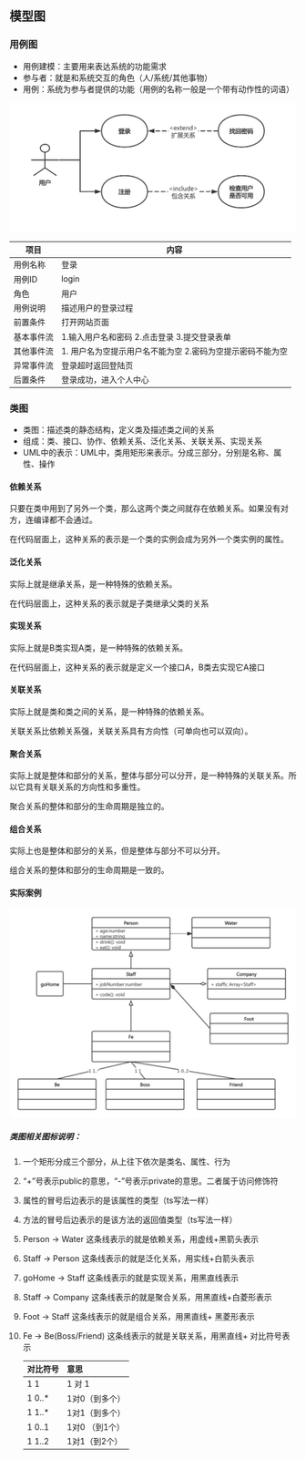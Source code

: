 ## 模型图
### 用例图
- 用例建模：主要用来表达系统的功能需求
- 参与者：就是和系统交互的角色（人/系统/其他事物）
- 用例：系统为参与者提供的功能（用例的名称一般是一个带有动作性的词语）

![用例图1](https://raw.githubusercontent.com/jaylenchan/learning-summary/main/pic/%E7%94%A8%E4%BE%8B%E5%9B%BE1.png)

| 项目       | 内容                                                       |
| ---------- | ---------------------------------------------------------- |
| 用例名称   | 登录                                                       |
| 用例ID     | login                                                      |
| 角色       | 用户                                                       |
| 用例说明   | 描述用户的登录过程                                         |
| 前置条件   | 打开网站页面                                               |
| 基本事件流 | 1.输入用户名和密码 2.点击登录 3.提交登录表单               |
| 其他事件流 | 1. 用户名为空提示用户名不能为空 2.密码为空提示密码不能为空 |
| 异常事件流 | 登录超时返回登陆页                                         |
| 后置条件   | 登录成功，进入个人中心                                     |



### 类图

- 类图：描述类的静态结构，定义类及描述类之间的关系
- 组成：类、接口、协作、依赖关系、泛化关系、关联关系、实现关系
- UML中的表示：UML中，类用矩形来表示。分成三部分，分别是名称、属性、操作

#### 依赖关系

只要在类中用到了另外一个类，那么这两个类之间就存在依赖关系。如果没有对方，连编译都不会通过。

在代码层面上，这种关系的表示是一个类的实例会成为另外一个类实例的属性。

#### 泛化关系

实际上就是继承关系，是一种特殊的依赖关系。

在代码层面上，这种关系的表示就是子类继承父类的关系

#### 实现关系

实际上就是B类实现A类，是一种特殊的依赖关系。

在代码层面上，这种关系的表示就是定义一个接口A，B类去实现它A接口

#### 关联关系

实际上就是类和类之间的关系，是一种特殊的依赖关系。

关联关系比依赖关系强，关联关系具有方向性（可单向也可以双向）。

#### 聚合关系

实际上就是整体和部分的关系，整体与部分可以分开，是一种特殊的关联关系。所以它具有关联关系的方向性和多重性。

聚合关系的整体和部分的生命周期是独立的。

#### 组合关系

实际上也是整体和部分的关系，但是整体与部分不可以分开。

组合关系的整体和部分的生命周期是一致的。

#### 实际案例

![类图](https://raw.githubusercontent.com/jaylenchan/learning-summary/main/pic/类图.png)

##### 类图相关图标说明：

1. 一个矩形分成三个部分，从上往下依次是类名、属性、行为

2. “+”号表示public的意思，“-”号表示private的意思。二者属于访问修饰符

3. 属性的冒号后边表示的是该属性的类型（ts写法一样）

4. 方法的冒号后边表示的是该方法的返回值类型（ts写法一样）

5. Person -> Water 这条线表示的就是依赖关系，用虚线+黑箭头表示

6. Staff -> Person 这条线表示的就是泛化关系，用实线+白箭头表示

7. goHome -> Staff 这条线表示的就是实现关系，用黑直线表示

8. Staff -> Company 这条线表示的就是聚合关系，用黑直线+白菱形表示

9. Foot -> Staff 这条线表示的就是组合关系，用黑直线+ 黑菱形表示

10. Fe -> Be(Boss/Friend) 这条线表示的就是关联关系，用黑直线+ 对比符号表示

    | 对比符号 | 意思           |
    | -------- | -------------- |
    | 1 1      | 1 对 1         |
    | 1 0..*   | 1对0（到多个） |
    | 1 1..*   | 1对1（到多个） |
    | 1 0..1   | 1对0 （到1个） |
    | 1 1..2   | 1对1（到2个）  |

    
